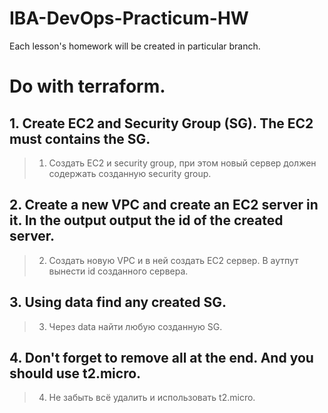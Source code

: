 # IBA-DevOps-Practicum-HW
Each lesson's homework will be created in particular branch.

# Do with terraform.
## 1.	Create EC2 and Security Group (SG). The EC2 must contains the SG.
> 1.	Создать EC2 и security group, при этом новый сервер должен содержать созданную security group.
## 2.	Create a new VPC and create an EC2 server in it. In the output output the id of the created server.
> 2.	Создать новую VPC и в ней создать EC2 сервер. В аутпут вынести id созданного сервера.
## 3.   Using data find any created SG.
> 3.    Через data найти любую созданную SG.
## 4.   Don't forget to remove all at the end. And you should use t2.micro.
> 4.	Не забыть всё удалить и использовать t2.micro.